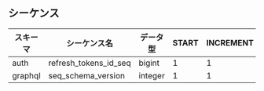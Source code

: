 ## シーケンス

| スキーマ | シーケンス名 | データ型 | START | INCREMENT |
| --- | --- | --- | --- | --- |
| auth | refresh_tokens_id_seq | bigint | 1 | 1 |
| graphql | seq_schema_version | integer | 1 | 1 |
